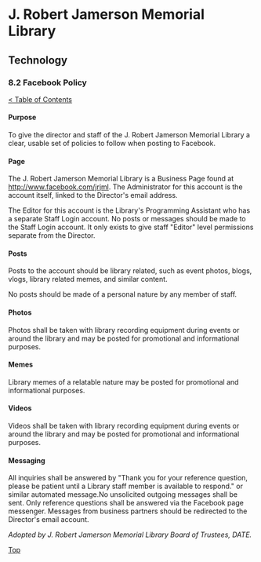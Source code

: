 [0]: ../README.md
[8.2]: facebook-policy.md

# J. Robert Jamerson Memorial Library
## Technology
### 8.2 Facebook Policy
[< Table of Contents][0]

#### Purpose

To give the director and staff of the J. Robert Jamerson Memorial Library a clear, usable set of policies to follow when posting to Facebook.

#### Page

The J. Robert Jamerson Memorial Library is a Business Page found at http://www.facebook.com/jrjml. The Administrator for this account is the account itself, linked to the Director's email address. 

The Editor for this account is the Library's Programming Assistant who has a separate Staff Login account. No posts or messages should be made to the Staff Login account. It only exists to give staff "Editor" level permissions separate from the Director.

#### Posts

Posts to the account should be library related, such as event photos, blogs, vlogs, library related memes, and similar content.

No posts should be made of a personal nature by any member of staff.

#### Photos

Photos shall be taken with library recording equipment during events or around the library and may be posted for promotional and informational purposes.

#### Memes

Library memes of a relatable nature may be posted for promotional and informational purposes.

#### Videos

Videos shall be taken with library recording equipment during events or around the library and  may be posted for promotional and informational purposes.

#### Messaging

All inquiries shall be answered by "Thank you for your reference question, please be patient until a Library staff member is available to respond." or similar automated message.No unsolicited outgoing messages shall be sent. Only reference questions shall be answered via the Facebook page messenger. Messages from business partners should be redirected to the Director's email account. 


*Adopted by J. Robert Jamerson Memorial Library Board of Trustees, DATE.*

[Top][8.2]
